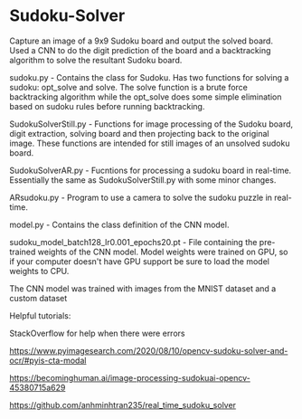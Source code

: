 # Sudoku-Solver

Capture an image of a 9x9 Sudoku board and output the solved board. Used a CNN to do the digit prediction of the board and a backtracking algorithm to solve the resultant Sudoku board. 

sudoku.py - Contains the class for Sudoku. Has two functions for solving a sudoku: opt_solve and solve. The solve function is a brute force backtracking algorithm while the opt_solve does some simple elimination based on sudoku rules before running backtracking. 

SudokuSolverStill.py - Functions for image processing of the Sudoku board, digit extraction, solving board and then projecting back to the original image. These functions are intended for still images of an unsolved sudoku board.

SudokuSolverAR.py - Fucntions for processing a sudoku board in real-time. Essentially the same as SudokuSolverStill.py with some minor changes.

ARsudoku.py - Program to use a camera to solve the sudoku puzzle in real-time.

model.py - Contains the class definition of the CNN model.

sudoku_model_batch128_lr0.001_epochs20.pt - File containing the pre-trained weights of the CNN model. Model weights were trained on GPU, so if your computer doesn't have GPU support be sure to load the model weights to CPU. 

The CNN model was trained with images from the MNIST dataset and a custom dataset

Helpful tutorials:

StackOverflow for help when there were errors

https://www.pyimagesearch.com/2020/08/10/opencv-sudoku-solver-and-ocr/#pyis-cta-modal

https://becominghuman.ai/image-processing-sudokuai-opencv-45380715a629

https://github.com/anhminhtran235/real_time_sudoku_solver
